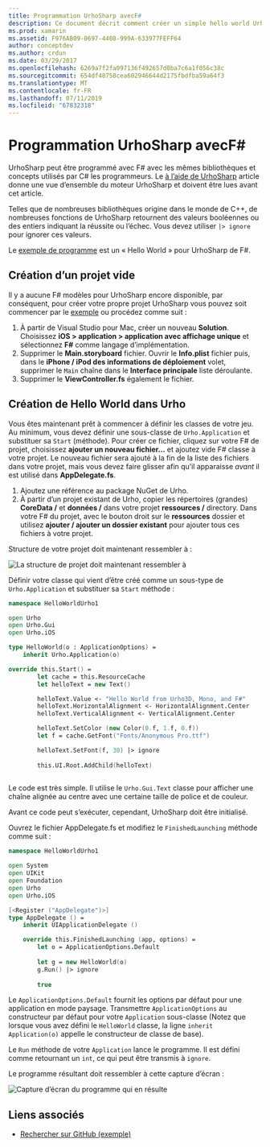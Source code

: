 ```yaml
---
title: Programmation UrhoSharp avecF#
description: Ce document décrit comment créer un simple hello world UrhoSharp application à l’aide F# dans Visual Studio pour Mac.
ms.prod: xamarin
ms.assetid: F976AB09-0697-4408-999A-633977FEFF64
author: conceptdev
ms.author: crdun
ms.date: 03/29/2017
ms.openlocfilehash: 6269a7f2fa097136f492657d0ba7c6a1f056c38c
ms.sourcegitcommit: 654df48758cea602946644d2175fbdfba59a64f3
ms.translationtype: MT
ms.contentlocale: fr-FR
ms.lasthandoff: 07/11/2019
ms.locfileid: "67832318"
---
```

# <a name="programming-urhosharp-with-f"></a>Programmation UrhoSharp avecF#

UrhoSharp peut être programmé avec F# avec les mêmes bibliothèques et concepts utilisés par C# les programmeurs. Le [à l’aide de UrhoSharp](~/graphics-games/urhosharp/using.md) article donne une vue d’ensemble du moteur UrhoSharp et doivent être lues avant cet article.

Telles que de nombreuses bibliothèques origine dans le monde de C++, de nombreuses fonctions de UrhoSharp retournent des valeurs booléennes ou des entiers indiquant la réussite ou l’échec. Vous devez utiliser `|> ignore` pour ignorer ces valeurs.

Le [exemple de programme](https://github.com/xamarin/recipes/tree/master/Recipes/cross-platform/urho/urho-fsharp/HelloWorldUrhoFsharp) est un « Hello World » pour UrhoSharp de F#.

## <a name="creating-an-empty-project"></a>Création d’un projet vide

Il y a aucune F# modèles pour UrhoSharp encore disponible, par conséquent, pour créer votre propre projet UrhoSharp vous pouvez soit commencer par le [exemple](https://github.com/xamarin/recipes/tree/master/Recipes/cross-platform/urho/urho-fsharp/HelloWorldUrhoFsharp) ou procédez comme suit :

1. À partir de Visual Studio pour Mac, créer un nouveau **Solution**. Choisissez **iOS > application > application avec affichage unique** et sélectionnez **F#** comme langage d’implémentation. 
1. Supprimer le **Main.storyboard** fichier. Ouvrir le **Info.plist** fichier puis, dans le **iPhone / iPod des informations de déploiement** volet, supprimer le `Main` chaîne dans le **Interface principale** liste déroulante.
1. Supprimer le **ViewController.fs** également le fichier.

## <a name="building-hello-world-in-urho"></a>Création de Hello World dans Urho

Vous êtes maintenant prêt à commencer à définir les classes de votre jeu. Au minimum, vous devez définir une sous-classe de `Urho.Application` et substituer sa `Start` (méthode). Pour créer ce fichier, cliquez sur votre F# de projet, choisissez **ajouter un nouveau fichier...**  et ajoutez vide F# classe à votre projet. Le nouveau fichier sera ajouté à la fin de la liste des fichiers dans votre projet, mais vous devez faire glisser afin qu’il apparaisse *avant* il est utilisé dans **AppDelegate.fs**.

1. Ajoutez une référence au package NuGet de Urho.
1. À partir d’un projet existant de Urho, copier les répertoires (grandes) **CoreData /** et **données /** dans votre projet **ressources /** directory. Dans votre F# du projet, avec le bouton droit sur le **ressources** dossier et utilisez **ajouter / ajouter un dossier existant** pour ajouter tous ces fichiers à votre projet.

Structure de votre projet doit maintenant ressembler à :

![](fsharp-images/solutionpane.png "La structure de projet doit maintenant ressembler à")

Définir votre classe qui vient d’être créé comme un sous-type de `Urho.Application` et substituer sa `Start` méthode :

```fsharp
namespace HelloWorldUrho1

open Urho
open Urho.Gui
open Urho.iOS

type HelloWorld(o : ApplicationOptions) =
    inherit Urho.Application(o) 

override this.Start() = 
        let cache = this.ResourceCache
        let helloText = new Text()

        helloText.Value <- "Hello World from Urho3D, Mono, and F#"
        helloText.HorizontalAlignment <- HorizontalAlignment.Center
        helloText.VerticalAlignment <- VerticalAlignment.Center

        helloText.SetColor (new Color(0.f, 1.f, 0.f))
        let f = cache.GetFont("Fonts/Anonymous Pro.ttf")

        helloText.SetFont(f, 30) |> ignore
                  
        this.UI.Root.AddChild(helloText)
            
```

Le code est très simple. Il utilise le `Urho.Gui.Text` classe pour afficher une chaîne alignée au centre avec une certaine taille de police et de couleur. 

Avant ce code peut s’exécuter, cependant, UrhoSharp doit être initialisé. 

Ouvrez le fichier AppDelegate.fs et modifiez le `FinishedLaunching` méthode comme suit :

```fsharp
namespace HelloWorldUrho1

open System
open UIKit
open Foundation
open Urho
open Urho.iOS

[<Register ("AppDelegate")>]
type AppDelegate () =
    inherit UIApplicationDelegate ()

    override this.FinishedLaunching (app, options) =
        let o = ApplicationOptions.Default
     
        let g = new HelloWorld(o)
        g.Run() |> ignore
       
        true
```

Le `ApplicationOptions.Default` fournit les options par défaut pour une application en mode paysage. Transmettre `ApplicationOptions` au constructeur par défaut pour votre `Application` sous-classe (Notez que lorsque vous avez défini le `HelloWorld` classe, la ligne `inherit Application(o)` appelle le constructeur de classe de base).

Le `Run` méthode de votre `Application` lance le programme. Il est défini comme retournant un `int`, ce qui peut être transmis à `ignore`.

Le programme résultant doit ressembler à cette capture d’écran :

![Capture d’écran du programme qui en résulte](fsharp-images/helloworldfsharp.png)

## <a name="related-links"></a>Liens associés

- [Rechercher sur GitHub (exemple)](https://github.com/xamarin/recipes/tree/master/Recipes/cross-platform/urho/urho-fsharp/HelloWorldUrhoFsharp)
